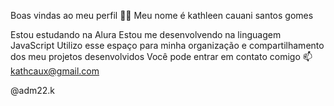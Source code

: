 Boas vindas ao meu perfil 💙💙
Meu nome é kathleen cauani santos gomes 

Estou estudando na Alura
Estou me desenvolvendo na linguagem JavaScript
Utilizo esse espaço para minha organização e compartilhamento dos meu projetos desenvolvidos
Você pode entrar em contato comigo 📫
kathcaux@gmail.com

@adm22.k

